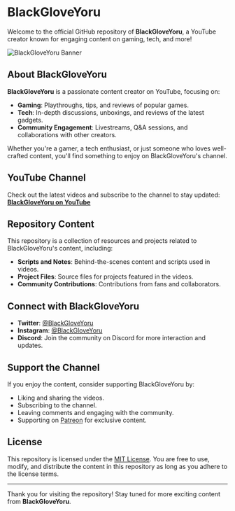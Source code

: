 # BlackGloveYoru

Welcome to the official GitHub repository of **BlackGloveYoru**, a YouTube creator known for engaging content on gaming, tech, and more!

![BlackGloveYoru Banner](https://via.placeholder.com/800x200.png?text=BlackGloveYoru+YouTube+Channel)

## About BlackGloveYoru

**BlackGloveYoru** is a passionate content creator on YouTube, focusing on:
- **Gaming**: Playthroughs, tips, and reviews of popular games.
- **Tech**: In-depth discussions, unboxings, and reviews of the latest gadgets.
- **Community Engagement**: Livestreams, Q&A sessions, and collaborations with other creators.

Whether you're a gamer, a tech enthusiast, or just someone who loves well-crafted content, you'll find something to enjoy on BlackGloveYoru's channel.

## YouTube Channel

Check out the latest videos and subscribe to the channel to stay updated:
[**BlackGloveYoru on YouTube**](https://www.youtube.com/c/BlackGloveYoru)

## Repository Content

This repository is a collection of resources and projects related to BlackGloveYoru's content, including:
- **Scripts and Notes**: Behind-the-scenes content and scripts used in videos.
- **Project Files**: Source files for projects featured in the videos.
- **Community Contributions**: Contributions from fans and collaborators.

## Connect with BlackGloveYoru

- **Twitter**: [@BlackGloveYoru](https://twitter.com/BlackGloveYoru)
- **Instagram**: [@BlackGloveYoru](https://www.instagram.com/BlackGloveYoru)
- **Discord**: Join the community on Discord for more interaction and updates.

## Support the Channel

If you enjoy the content, consider supporting BlackGloveYoru by:
- Liking and sharing the videos.
- Subscribing to the channel.
- Leaving comments and engaging with the community.
- Supporting on [Patreon](https://www.patreon.com/BlackGloveYoru) for exclusive content.

## License

This repository is licensed under the [MIT License](LICENSE). You are free to use, modify, and distribute the content in this repository as long as you adhere to the license terms.

---

Thank you for visiting the repository! Stay tuned for more exciting content from **BlackGloveYoru**.
